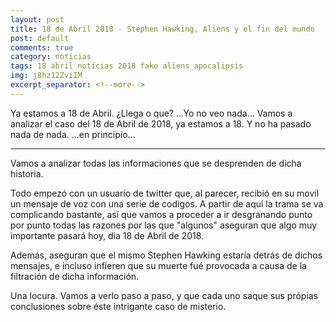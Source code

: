 ```yaml
---
layout: post
title: 18 de Abril 2018 - Stephen Hawking, Aliens y el fin del mundo
post: default
comments: true
category: noticias
tags: 18 abril notícias 2018 fake aliens apocalipsis
img: j8hz12ZviIM
excerpt_separator: <!--more-->
---
```



Ya estamos a 18 de Abril. ¿Llega o que? ...Yo no veo nada...
Vamos a analizar el caso del 18 de Abril de 2018, ya estamos a 18.
Y no ha pasado nada de nada. ...en principio...

<!--more-->

<hr>

Vamos a analizar todas las informaciones que se desprenden de dicha historia.

Todo empezó con un usuario de twitter que, al parecer, recibió en su movil un mensaje de voz con una serie de codigos. A partir de aquí la trama se va complicando bastante, así que vamos a proceder a ir desgranando punto por punto todas las razones por las que "algunos" aseguran que algo muy importante pasará hoy, dia 18 de Abril de 2018.

Además, aseguran que el mismo Stephen Hawking estaría detrás de dichos mensajes, e incluso infieren que su muerte fué provocada a causa de la filtración de dicha información.

Una locura.
Vamos a verlo paso a paso, y que cada uno saque sus própias conclusiones sobre éste intrigante caso de misterio.
